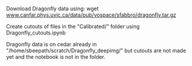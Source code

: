 Download Dragonfly data using: wget www.canfar.phys.uvic.ca/data/pub/vospace/sfabbro/dragonfly.tar.gz

Create cutouts of files in the "Calibrated/" folder using Dragonfly_cutouts.ipynb

Dragonfly data is on cedar already in "/home/sbeepath/scratch/Dragonfly_deepimg/" but cutouts are not made yet and the notebook is not in the folder.
